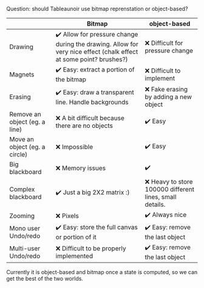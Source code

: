 Question: should Tableaunoir use bitmap reprenstation or object-based? 

|   | Bitmap | object-based |
|---|--------|-----|
| Drawing | :heavy_check_mark: Allow for pressure change during the drawing. Allow for very nice effect (chalk effect at some point? brushes?)  | :x: Difficult for pressure change   |
| Magnets | :heavy_check_mark: Easy: extract a portion of the bitmap    | :x: Difficult to implement    |
| Erasing | :heavy_check_mark: Easy: draw a transparent line. Handle backgrounds       | :x: Fake erasing by adding a new object    |
| Remove an object (eg. a line) | :x: A bit difficult because there are no objects  | :heavy_check_mark: Easy  |
| Move an object (eg. a circle) | :x: Impossible | :heavy_check_mark: Easy   |
| Big blackboard | :x: Memory issues   | :heavy_check_mark: |
| Complex blackboard | :heavy_check_mark: Just a big 2X2 matrix :)       | :x: Heavy to store 100000 different lines, small details.    |
| Zooming   | :x: Pixels  | :heavy_check_mark: Always nice |
| Mono user Undo/redo | :heavy_check_mark: Easy: store the full canvas or portion of it       | :heavy_check_mark: Easy: remove the last object   |
| Multi-user Undo/redo | :x: Difficult to be properly implemented      | :heavy_check_mark: Easy: remove the last object   |

Currently it is object-based and bitmap once a state is computed, so we can get the best of the two worlds.
